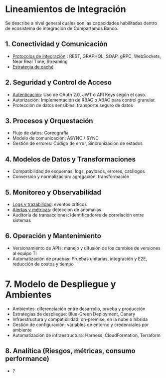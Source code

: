 # Lineamientos de Integración

Se describe a nivel general cuales son las capacidades habilitadas dentro de ecosistema de integración de Compartamos Banco.

## 1. Conectividad y Comunicación

- [Protocolos de integración](/capacities/conectividad_comunicacion/protocolos.md) : REST, GRAPHQL, SOAP, gRPC, WebSockets, Near Real Time, Streaming
- [Estrategia de caché](/capacities/conectividad_comunicacion/cache.md)

## 2. Seguridad y Control de Acceso

- [Autenticación](/capacities/seguridad_acceso/autenticacion.md): Uso de OAuth 2.0, JWT o API Keys según el caso.
- Autorización: Implementación de RBAC o ABAC para control granular.
- Protección de datos sensibles: transporte seguro de datos

## 3. Procesos y Orquestación

- Flujo de datos: Coreografía
- Modelo de comunicación: ASYNC / SYNC
- Gestión de errores: Código de error, Sincronización de estados

## 4. Modelos de Datos y Transformaciones

- Compatibilidad de esquemas: logs, payloads, errores, catálogos
- Conversión y normalización: agregación, transformación

## 5. Monitoreo y Observabilidad

- [Logs y trazabilidad](/capacities/monitore_observabilidad/logs_trazabilidad.md): eventos críticos
- [Alertas y métricas](/capacities/monitore_observabilidad/alertas_metricas.md): detección de anomalías
- Auditoría de transacciones: Identificadores de correlación entre sistemas

## 6. Operación y Mantenimiento

- Versionamiento de APIs: manejo y difusión de los cambios de versiones al equipo TI
- Automatización de pruebas: Pruebas unitarias, integración y E2E, reducción de costos y tiempo

# 7. Modelo de Despliegue y Ambientes

- Ambientes: diferenciación entre desarrollo, prueba y producción
- Estrategias de despliegue: Blue-Green Deployment, Canary
- Infraestructura y compatibilidad: on-premise, en la nube o híbrida
- Gestión de configuración: variables de entorno y credenciales por ambiente
- Automatización de infraestructura: Harness, CloudFormation, Terraform

## 8. Analítica (Riesgos, métricas, consumo performance)

- ?
